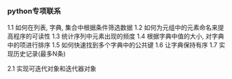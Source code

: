 ### python专项联系

1.1 如何在列表, 字典, 集合中根据条件筛选数据
1.2 如何为元组中的元素命名来提高程序的可读性
1.3 统计序列中元素出现的频度
1.4 根据字典中值的大小, 对字典中的项进行排序
1.5 如何快速找到多个字典中的公共键
1.6 让字典保持有序
1.7 实现历史记录(最多N条)

2.1 实现可迭代对象和迭代器对象